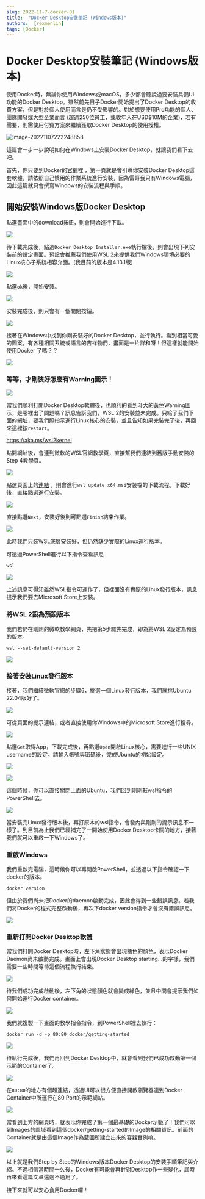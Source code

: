 ```yaml
---
slug: 2022-11-7-docker-01
title:  "Docker Desktop安裝筆記 (Windows版本)"
authors:  [rexmenlin]
tags: [Docker]
---
```

# Docker Desktop安裝筆記 (Windows版本)

使用Docker時，無論你使用Windows或macOS，多少都會聽說過要安裝具備UI功能的Docker Desktop。雖然前先日子Docker開始提出了Docker Desktop的收費方案，但是對於個人使用而言是仍不受影響的。對於想要使用Pro功能的個人、團隊開發或大型企業而言 (超過250位員工，或收年入在USD$10M的企業)，若有需要，則需使用付費方案來繼續獲取Docker Desktop的使用授權。

![image-20221107222248858](./00.png)

這篇會一步一步說明如何在Windows上安裝Docker Desktop，就讓我們看下去吧。

首先，你只要到Docker的[官網](https://www.docker.com/)裡  ，第一頁就是會引導你安裝Docker Desktop這套軟體，請依照自己慣用的作業系統進行安裝，因為雷哥我只有Windows電腦，因此這篇就只會撰寫Windows的安裝流程與手順。

<!-- truncate -->

## 開始安裝Windows版Docker Desktop

點選畫面中的download按鈕，則會開始進行下載。

![](./01.png)

待下載完成後，點選`Docker Desktop Installer.exe`執行檔後，則會出現下列安裝前的設定畫面。預設會推薦我們使用WSL 2來提供我們Windows環境必要的Linux核心子系統相容介面。(我目前的版本是4.13.1版)

![](./02.png)

點選`ok`後，開始安裝。

![](./03.png)

安裝完成後，則只會有一個關閉按鈕。

![](./04.png)

接著在Windows中找到你剛安裝好的Docker Desktop，並行執行。看到相當可愛的圖案，有各種相關系統或語言的吉祥物們，畫面是一片詳和呀！但這樣就能開始使用Docker 了嗎？？

![](./05.png)



### 等等，才剛裝好怎麼有Warning圖示！

![](./06.png)

當我們順利打開Docker Desktop軟體後，也順利的看到斗大的黃色Warning圖示，是哪裡出了問題嗎？訊息告訴我們，WSL 2的安裝並未完成。只給了我們下面的網址，要我們照指示進行Linux核心的安裝，並且告知如果完裝完了後，再回來這裡按`restart`。

https://aka.ms/wsl2kernel

點開網址後，會連到微軟的WSL官網教學頁，直接幫我們連結到舊版手動安裝的Step 4教學頁。

![](./07.png)

點選頁面上的[連結](https://wslstorestorage.blob.core.windows.net/wslblob/wsl_update_x64.msi) ，則會進行`wsl_update_x64.msi`安裝檔的下載流程。下載好後，直接點選進行安裝。

![](./08.png)

直接點選`Next`，安裝好後則可點選`Finish`結束作業。

![](./08a.png)

此時我們只裝WSL底層安裝好，但仍然缺少實際的Linux運行版本。

可透過PowerShell進行以下指令查看訊息

```
wsl
```

![](./11.png)

上述訊息可得知雖然WSL指令可運作了，但裡面沒有實際的Linux發行版本，訊息提示我們要去Microsoft Store上安裝。



### 將WSL 2設為預設版本

我們若仍在剛剛的微軟教學網頁，先把第5步驟先完成，即為將WSL 2設定為預設的版本。

```
wsl --set-default-version 2
```

![](./15.png)



### 接著安裝Linux發行版本

接著，我們繼續微軟官網的步驟6，挑選一個Linux發行版本，我們就挑Ubuntu 22.04版好了。

![](./09.png)

可從頁面的提示連結，或者直接使用你Windows中的Microsoft Store進行搜尋。

![](./10.png)

點選`Get`取得App，下載完成後，再點選`Open`開啟Linux核心，需要進行一些UNIX username的設定。請輸入帳號與密碼後，完成Ubuntu的初始設定。

![](./12.png)

![](./13.png)

這個時候，你可以直接關閉上面的Ubuntu，我們回到剛剛敲wsl指令的PowerShell去。

![](./14.png)

當安裝完Linux發行版本後，再打原本的wsl指令，會發內與剛剛的提示訊息不一樣了。到目前為止我們已經補完了一開始使用Docker Desktop卡關的地方，接著我們就可以重啟一下Windows了。



### 重啟Windows

我們重啟完電腦，這時候你可以再開啟PowerShell，並透過以下指令確認一下docker的版本。

```
docker version
```

但由於我們尚未把Docker的daemon啟動完成，因此會得到一些錯誤訊息。若我們將Docker的程式完整啟動後，再次下docker version指令才會沒有錯誤訊息。

![](./17.png)



### 重新打開Docker Desktop軟體

當我們打開Docker Desktop時，左下角狀態會出現橘色的顏色，表示Docker Daemon尚未啟動完成。畫面上會出現Docker Desktop starting...的字樣，我們需要一些時間等待這個流程執行結束。

![](./18.png)

待我們成功完成啟動後，左下角的狀態顏色就會變成綠色，並且中間會提示我們如何開始運行Docker container。

![](./19.png)

我們就複製一下畫面的教學指令指令，到PowerShell裡去執行：

```
docker run -d -p 80:80 docker/getting-started
```

![](./21.png)

待執行完成後，我們再回到Docker Desktop中，就會看到我們已成功啟動第一個示範的Container了。

![](./22.png)

在`80:80`的地方有個超連結，透過UI可以很方便直接開啟瀏覽器連到Docker Container中所運行在80 Port的示範網站。

![](./23.png)

當看到上方的網頁時，就表示你完成了第一個最基礎的Docker示範了！我們可以到Images的區域看到這個docker/getting-started的Image的相關資訊。前面的Container就是由這個Image作為藍圖所建立出來的容器實例唷。

![](./24.png)

以上就是我們Step by Step的Windows版本Docker Desktop的安裝手順筆記與介紹。不過相信當時間一久後，Docker有可能會再針對Desktop作一些變化，屆時再來看這篇文章還適不適用了。



接下來就可以安心食用Docker囉！